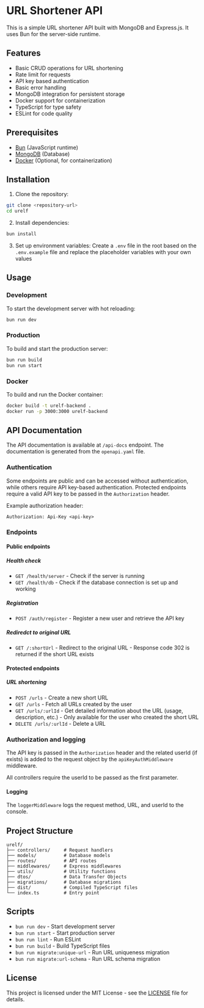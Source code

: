 # URL Shortener API

This is a simple URL shortener API built with MongoDB and Express.js. It uses Bun for the server-side runtime.

## Features

- Basic CRUD operations for URL shortening
- Rate limit for requests
- API key based authentication
- Basic error handling
- MongoDB integration for persistent storage
- Docker support for containerization
- TypeScript for type safety
- ESLint for code quality

## Prerequisites

- [Bun](https://bun.sh/) (JavaScript runtime)
- [MongoDB](https://www.mongodb.com/) (Database)
- [Docker](https://www.docker.com/) (Optional, for containerization)

## Installation

1. Clone the repository:
```bash
git clone <repository-url>
cd urelf
```

2. Install dependencies:
```bash
bun install
```

3. Set up environment variables:
Create a `.env` file in the root based on the `.env.example` file and replace the placeholder variables with your own values

## Usage

### Development

To start the development server with hot reloading:
```bash
bun run dev
```

### Production

To build and start the production server:
```bash
bun run build
bun run start
```

### Docker

To build and run the Docker container:
```bash
docker build -t urelf-backend .
docker run -p 3000:3000 urelf-backend
```

## API Documentation

The API documentation is available at `/api-docs` endpoint.
The documentation is generated from the `openapi.yaml` file.

### Authentication

Some endpoints are public and can be accessed without authentication, while others require API key-based authentication. Protected endpoints require a valid API key to be passed in the `Authorization` header.

Example authorization header:
```
Authorization: Api-Key <api-key>
```

### Endpoints

#### Public endpoints

##### Health check
  - `GET /health/server` - Check if the server is running
  - `GET /health/db` - Check if the database connection is set up and working

##### Registration
  - `POST /auth/register` - Register a new user and retrieve the API key

##### Rediredct to original URL
  - `GET /:shortUrl` - Redirect to the original URL - Response code 302 is returned if the short URL exists

#### Protected endpoints

##### URL shortening

  - `POST /urls` - Create a new short URL
  - `GET /urls` - Fetch all URLs created by the user
  - `GET /urls/:urlId` - Get detailed information about the URL (usage, description, etc.) - Only available for the user who created the short URL
  - `DELETE /urls/:urlId` - Delete a URL

### Authorization and logging

The API key is passed in the `Authorization` header and the related userId (if exists) is added to the request object by the `apiKeyAuthMiddleware` middleware.

All controllers require the userId to be passed as the first parameter.

#### Logging

The `loggerMiddleware` logs the request method, URL, and userId to the console.


## Project Structure

```
urelf/
├── controllers/     # Request handlers
├── models/          # Database models
├── routes/          # API routes
├── middlewares/     # Express middlewares
├── utils/           # Utility functions
├── dtos/            # Data Transfer Objects
├── migrations/      # Database migrations
├── dist/            # Compiled TypeScript files
└── index.ts         # Entry point
```

## Scripts

- `bun run dev` - Start development server
- `bun run start` - Start production server
- `bun run lint` - Run ESLint
- `bun run build` - Build TypeScript files
- `bun run migrate:unique-url` - Run URL uniqueness migration
- `bun run migrate:url-schema` - Run URL schema migration

## License

This project is licensed under the MIT License - see the [LICENSE](LICENSE) file for details.